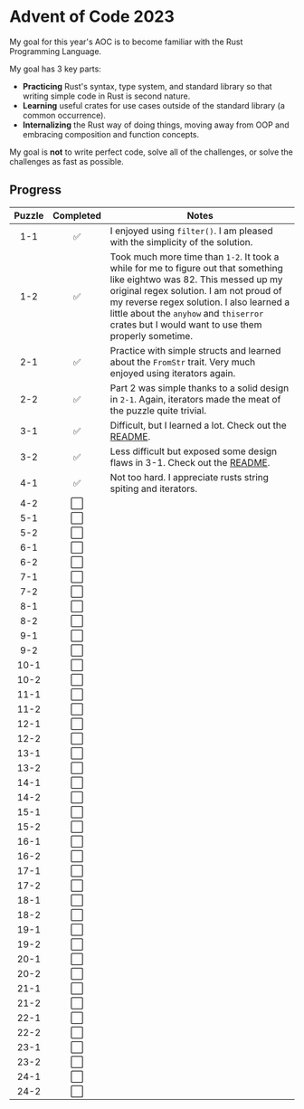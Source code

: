 # Advent of Code 2023

My goal for this year's AOC is to become familiar with the Rust Programming Language.

My goal has 3 key parts:

- **Practicing** Rust's syntax, type system, and standard library so that writing simple code in Rust is second nature.
- **Learning** useful crates for use cases outside of the standard library (a common occurrence).
- **Internalizing** the Rust way of doing things, moving away from OOP and embracing composition and function concepts.

My goal is **not** to write perfect code, solve all of the challenges, or solve the challenges as fast as possible.

## Progress

| Puzzle | Completed            | Notes |
| :----: | :------------------: |-------|
| 1-1    | :white_check_mark:   | I enjoyed using `filter()`. I am pleased with the simplicity of the solution. |
| 1-2    | :white_check_mark:   | Took much more time than `1-2`. It took a while for me to figure out that something like eightwo was 82. This messed up my original regex solution. I am not proud of my reverse regex solution. I also learned a little about the `anyhow` and `thiserror` crates but I would want to use them properly sometime. |
| 2-1    | :white_check_mark:   | Practice with simple structs and learned about the `FromStr` trait. Very much enjoyed using iterators again. |
| 2-2    | :white_check_mark:   | Part 2 was simple thanks to a solid design in `2-1`. Again, iterators made the meat of the puzzle quite trivial. |
| 3-1    | :white_check_mark: | Difficult, but I learned a lot. Check out the [README](puzzle-3-1/README.md). |
| 3-2    | :white_check_mark: | Less difficult but exposed some design flaws in 3-1. Check out the [README](puzzle-3-2/README.md). |
| 4-1    | :white_check_mark: | Not too hard. I appreciate rusts string spiting and iterators. |
| 4-2    | :white_large_square: ||
| 5-1    | :white_large_square: ||
| 5-2    | :white_large_square: ||
| 6-1    | :white_large_square: ||
| 6-2    | :white_large_square: ||
| 7-1    | :white_large_square: ||
| 7-2    | :white_large_square: ||
| 8-1    | :white_large_square: ||
| 8-2    | :white_large_square: ||
| 9-1    | :white_large_square: ||
| 9-2    | :white_large_square: ||
| 10-1   | :white_large_square: ||
| 10-2   | :white_large_square: ||
| 11-1   | :white_large_square: ||
| 11-2   | :white_large_square: ||
| 12-1   | :white_large_square: ||
| 12-2   | :white_large_square: ||
| 13-1   | :white_large_square: ||
| 13-2   | :white_large_square: ||
| 14-1   | :white_large_square: ||
| 14-2   | :white_large_square: ||
| 15-1   | :white_large_square: ||
| 15-2   | :white_large_square: ||
| 16-1   | :white_large_square: ||
| 16-2   | :white_large_square: ||
| 17-1   | :white_large_square: ||
| 17-2   | :white_large_square: ||
| 18-1   | :white_large_square: ||
| 18-2   | :white_large_square: ||
| 19-1   | :white_large_square: ||
| 19-2   | :white_large_square: ||
| 20-1   | :white_large_square: ||
| 20-2   | :white_large_square: ||
| 21-1   | :white_large_square: ||
| 21-2   | :white_large_square: ||
| 22-1   | :white_large_square: ||
| 22-2   | :white_large_square: ||
| 23-1   | :white_large_square: ||
| 23-2   | :white_large_square: ||
| 24-1   | :white_large_square: ||
| 24-2   | :white_large_square: ||

